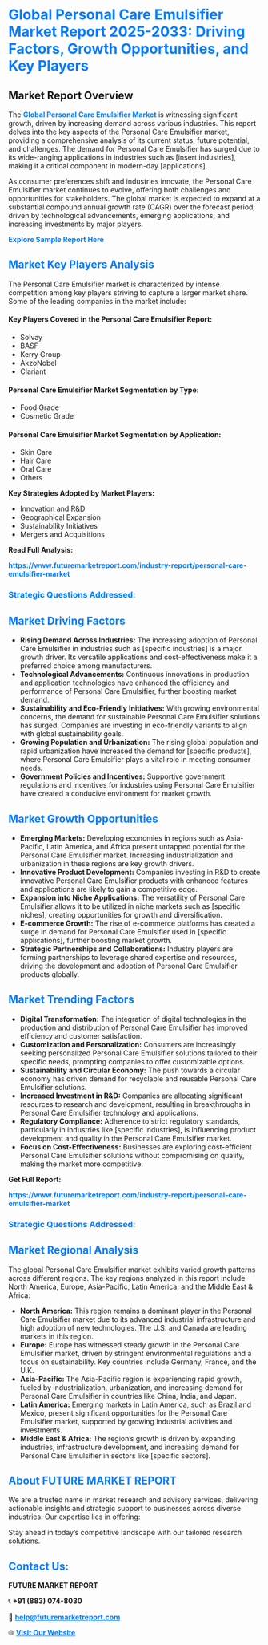 <h1 style="color: #007BFF;">Global Personal Care Emulsifier Market Report 2025-2033: Driving Factors, Growth Opportunities, and Key Players</h1>

<section id="overview">
<h2>Market Report Overview</h2>
<p>The <a href="https://www.futuremarketreport.com/industry-report/personal-care-emulsifier-market" style="color: #007BFF; text-decoration: none;"><strong>Global Personal Care Emulsifier Market</strong></a> is witnessing significant growth, driven by increasing demand across various industries. This report delves into the key aspects of the Personal Care Emulsifier market, providing a comprehensive analysis of its current status, future potential, and challenges. The demand for Personal Care Emulsifier has surged due to its wide-ranging applications in industries such as [insert industries], making it a critical component in modern-day [applications].</p>
<p>As consumer preferences shift and industries innovate, the Personal Care Emulsifier market continues to evolve, offering both challenges and opportunities for stakeholders. The global market is expected to expand at a substantial compound annual growth rate (CAGR) over the forecast period, driven by technological advancements, emerging applications, and increasing investments by major players.</p>
</section>

<section id="overview">
<p><a href="https://www.futuremarketreport.com/request-sample/reportId=82927" style="color: #007BFF; text-decoration: none;"><strong>Explore Sample Report Here</strong></a></p>
</section>

<section id="key-players">
<h2 style="color: #007BFF;">Market Key Players Analysis</h2>
<p>The Personal Care Emulsifier market is characterized by intense competition among key players striving to capture a larger market share. Some of the leading companies in the market include:</p>
<h4>Key Players Covered in the Personal Care Emulsifier Report:</h4>
<ul><li>Solvay</li><li>BASF</li><li>Kerry Group</li><li>AkzoNobel</li><li>Clariant</li></ul>
<h4>Personal Care Emulsifier Market Segmentation by Type:</h4>
<ul><li>Food Grade</li><li>Cosmetic Grade</li></ul>

<h4>Personal Care Emulsifier Market Segmentation by Application:</h4>
<ul><li>Skin Care</li><li>Hair Care</li><li>Oral Care</li><li>Others</li></ul>
<p><strong>Key Strategies Adopted by Market Players:</strong></p>
<ul>
<li>Innovation and R&D</li>
<li>Geographical Expansion</li>
<li>Sustainability Initiatives</li>
<li>Mergers and Acquisitions</li>
</ul>
</section>

<section>
<p><strong>Read Full Analysis: </strong></p><a href="https://www.futuremarketreport.com/industry-report/personal-care-emulsifier-market" style="color: #007BFF; text-decoration: none;"><strong>https://www.futuremarketreport.com/industry-report/personal-care-emulsifier-market</strong></a>
<h3 style="color: #007BFF;">Strategic Questions Addressed:</h3>
</section>

<section id="driving-factors">
<h2 style="color: #007BFF;">Market Driving Factors</h2>
<ul>
<li><strong>Rising Demand Across Industries:</strong> The increasing adoption of Personal Care Emulsifier in industries such as [specific industries] is a major growth driver. Its versatile applications and cost-effectiveness make it a preferred choice among manufacturers.</li>
<li><strong>Technological Advancements:</strong> Continuous innovations in production and application technologies have enhanced the efficiency and performance of Personal Care Emulsifier, further boosting market demand.</li>
<li><strong>Sustainability and Eco-Friendly Initiatives:</strong> With growing environmental concerns, the demand for sustainable Personal Care Emulsifier solutions has surged. Companies are investing in eco-friendly variants to align with global sustainability goals.</li>
<li><strong>Growing Population and Urbanization:</strong> The rising global population and rapid urbanization have increased the demand for [specific products], where Personal Care Emulsifier plays a vital role in meeting consumer needs.</li>
<li><strong>Government Policies and Incentives:</strong> Supportive government regulations and incentives for industries using Personal Care Emulsifier have created a conducive environment for market growth.</li>
</ul>
</section>

<section id="growth-opportunities">
<h2 style="color: #007BFF;">Market Growth Opportunities</h2>
<ul>
<li><strong>Emerging Markets:</strong> Developing economies in regions such as Asia-Pacific, Latin America, and Africa present untapped potential for the Personal Care Emulsifier market. Increasing industrialization and urbanization in these regions are key growth drivers.</li>
<li><strong>Innovative Product Development:</strong> Companies investing in R&D to create innovative Personal Care Emulsifier products with enhanced features and applications are likely to gain a competitive edge.</li>
<li><strong>Expansion into Niche Applications:</strong> The versatility of Personal Care Emulsifier allows it to be utilized in niche markets such as [specific niches], creating opportunities for growth and diversification.</li>
<li><strong>E-commerce Growth:</strong> The rise of e-commerce platforms has created a surge in demand for Personal Care Emulsifier used in [specific applications], further boosting market growth.</li>
<li><strong>Strategic Partnerships and Collaborations:</strong> Industry players are forming partnerships to leverage shared expertise and resources, driving the development and adoption of Personal Care Emulsifier products globally.</li>
</ul>
</section>

<section id="trending-factors">
<h2 style="color: #007BFF;">Market Trending Factors</h2>
<ul>
<li><strong>Digital Transformation:</strong> The integration of digital technologies in the production and distribution of Personal Care Emulsifier has improved efficiency and customer satisfaction.</li>
<li><strong>Customization and Personalization:</strong> Consumers are increasingly seeking personalized Personal Care Emulsifier solutions tailored to their specific needs, prompting companies to offer customizable options.</li>
<li><strong>Sustainability and Circular Economy:</strong> The push towards a circular economy has driven demand for recyclable and reusable Personal Care Emulsifier solutions.</li>
<li><strong>Increased Investment in R&D:</strong> Companies are allocating significant resources to research and development, resulting in breakthroughs in Personal Care Emulsifier technology and applications.</li>
<li><strong>Regulatory Compliance:</strong> Adherence to strict regulatory standards, particularly in industries like [specific industries], is influencing product development and quality in the Personal Care Emulsifier market.</li>
<li><strong>Focus on Cost-Effectiveness:</strong> Businesses are exploring cost-efficient Personal Care Emulsifier solutions without compromising on quality, making the market more competitive.</li>
</ul>
</section>

<section>
<p><strong>Get Full Report: </strong></p><a href="https://www.futuremarketreport.com/industry-report/personal-care-emulsifier-market" style="color: #007BFF; text-decoration: none;"><strong>https://www.futuremarketreport.com/industry-report/personal-care-emulsifier-market</strong></a>
<h3 style="color: #007BFF;">Strategic Questions Addressed:</h3>
</section>


<section id="regional-analysis">
<h2 style="color: #007BFF;">Market Regional Analysis</h2>
<p>The global Personal Care Emulsifier market exhibits varied growth patterns across different regions. The key regions analyzed in this report include North America, Europe, Asia-Pacific, Latin America, and the Middle East & Africa:</p>
<ul>
<li><strong>North America:</strong> This region remains a dominant player in the Personal Care Emulsifier market due to its advanced industrial infrastructure and high adoption of new technologies. The U.S. and Canada are leading markets in this region.</li>
<li><strong>Europe:</strong> Europe has witnessed steady growth in the Personal Care Emulsifier market, driven by stringent environmental regulations and a focus on sustainability. Key countries include Germany, France, and the U.K.</li>
<li><strong>Asia-Pacific:</strong> The Asia-Pacific region is experiencing rapid growth, fueled by industrialization, urbanization, and increasing demand for Personal Care Emulsifier in countries like China, India, and Japan.</li>
<li><strong>Latin America:</strong> Emerging markets in Latin America, such as Brazil and Mexico, present significant opportunities for the Personal Care Emulsifier market, supported by growing industrial activities and investments.</li>
<li><strong>Middle East & Africa:</strong> The region’s growth is driven by expanding industries, infrastructure development, and increasing demand for Personal Care Emulsifier in sectors like [specific sectors].</li>
</ul>
</section>

<footer>
<h2 style="color: #007BFF;">About FUTURE MARKET REPORT</h2>
<p>We are a trusted name in market research and advisory services, delivering actionable insights and strategic support to businesses across diverse industries. Our expertise lies in offering:</p>

<p>Stay ahead in today’s competitive landscape with our tailored research solutions.</p>

<h2 style="color: #007BFF;">Contact Us:</h2>
<p><strong>FUTURE MARKET REPORT</strong></p>
<p>📞 <strong>+91 (883) 074-8030</strong></p>
<p>📧 <strong><a href="mailto:help@futuremarketreport.com" style="color: #007BFF;">help@futuremarketreport.com</a></strong></p>
<p>🌐 <strong><a href="https://www.futuremarketreport.com/" style="color: #007BFF;">Visit Our Website</a></strong></p>
</footer>